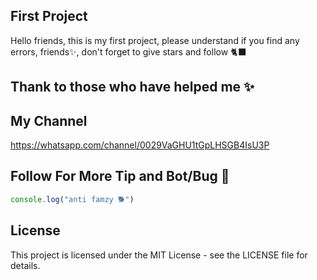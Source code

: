 ## First Project
Hello friends, this is my first project, please understand if you find any errors, friends✨, don't forget to give stars and follow 🐈‍⬛
## Thank to those who have helped me ✨

## My Channel

https://whatsapp.com/channel/0029VaGHU1tGpLHSGB4IsU3P


## Follow For More Tip and Bot/Bug 💫

```javascript
console.log("anti famzy 🐕")
```
## License

This project is licensed under the MIT License - see the LICENSE file for details.
